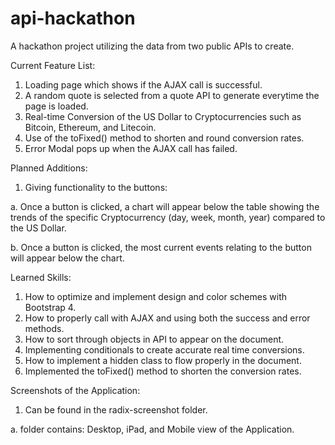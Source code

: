 # api-hackathon
A hackathon project utilizing the data from two public APIs to create.

Current Feature List:
1. Loading page which shows if the AJAX call is successful.
2. A random quote is selected from a quote API to generate everytime the page is
loaded.
3. Real-time Conversion of the US Dollar to Cryptocurrencies such as Bitcoin,
Ethereum, and Litecoin.
4. Use of the toFixed() method to shorten and round conversion rates.
5. Error Modal pops up when the AJAX call has failed.

Planned Additions:
1. Giving functionality to the buttons:

a. Once a button is clicked, a chart will appear below the table showing the
  trends of the specific Cryptocurrency (day, week, month, year) compared to the
  US Dollar.

b. Once a button is clicked, the most current events relating to the button will
  appear below the chart.

Learned Skills:
1. How to optimize and implement design and color schemes with Bootstrap 4.
2. How to properly call with AJAX and using both the success and error methods.
3. How to sort through objects in API to appear on the document.
4. Implementing conditionals to create accurate real time conversions.
5. How to implement a hidden class to flow properly in the document.
6. Implemented the toFixed() method to shorten the conversion rates.

Screenshots of the Application:
1. Can be found in the radix-screenshot folder.

  a. folder contains: Desktop, iPad, and Mobile view of the Application.
